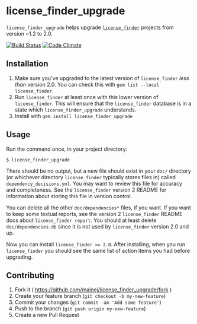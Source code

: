 # license_finder_upgrade

`license_finder_upgrade` helps upgrade [`license_finder`](https://github.com/pivotal/LicenseFinder) projects from version
~1.2 to 2.0.

[![Build Status](https://travis-ci.org/mainej/license_finder_upgrade.svg?branch=master)](https://travis-ci.org/mainej/license_finder_upgrade)
[![Code Climate](https://codeclimate.com/github/mainej/license_finder_upgrade/badges/gpa.svg)](https://codeclimate.com/github/mainej/license_finder_upgrade)

## Installation

1. Make sure you've upgraded to the latest version of `license_finder` _less
   than_ version 2.0. You can check this with `gem list --local license_finder`.
2. Run `license_finder` at least once with this lower version of
   `license_finder`.  This will ensure that the `license_finder` database is in a
   state which `license_finder_upgrade` understands.
3. Install with `gem install license_finder_upgrade`

## Usage

Run the command once, in your project directory:

    $ license_finder_upgrade

There should be no output, but a new file should exist in your `doc/` directory
(or whichever directory `license_finder` typically stores files in) called
`dependency_decisions.yml`.  You may want to review this file for accuracy and
completeness.  See the `license_finder` version 2 README for information about
storing this file in version control.

You can delete all the other `doc/dependencies*` files, if you want.  If you
want to keep some textual reports, see the version 2 `license_finder` README
docs about `license_finder report`.  You should at least delete
`doc/dependencies.db` since it is not used by `license_finder` version 2.0 and
up.

Now you can install `license_finder >= 2.0`.  After installing, when you run
`license_finder` you should see the same list of action items you had before
upgrading.

## Contributing

1. Fork it ( https://github.com/mainej/license_finder_upgrade/fork )
2. Create your feature branch (`git checkout -b my-new-feature`)
3. Commit your changes (`git commit -am 'Add some feature'`)
4. Push to the branch (`git push origin my-new-feature`)
5. Create a new Pull Request
